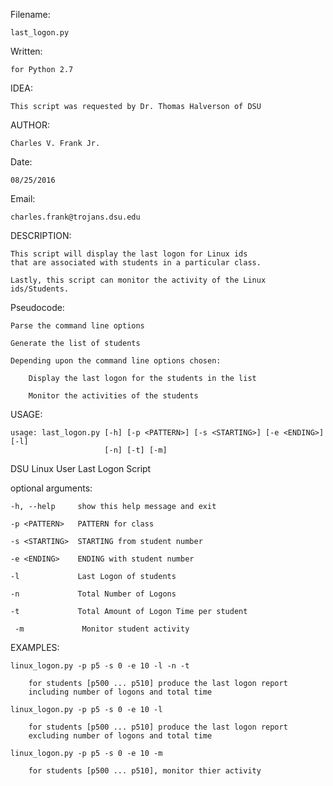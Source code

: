 Filename: 

    last_logon.py
    
Written:

    for Python 2.7
    
IDEA:

    This script was requested by Dr. Thomas Halverson of DSU

AUTHOR:

    Charles V. Frank Jr.
    
Date:

    08/25/2016
Email: 

    charles.frank@trojans.dsu.edu

DESCRIPTION:

    This script will display the last logon for Linux ids
    that are associated with students in a particular class.
    
    Lastly, this script can monitor the activity of the Linux ids/Students.

Pseudocode:

    Parse the command line options

    Generate the list of students

    Depending upon the command line options chosen:
        
        Display the last logon for the students in the list

        Monitor the activities of the students

USAGE:

    usage: last_logon.py [-h] [-p <PATTERN>] [-s <STARTING>] [-e <ENDING>] [-l]
                         [-n] [-t] [-m]

DSU Linux User Last Logon Script

optional arguments:

    -h, --help     show this help message and exit
    
    -p <PATTERN>   PATTERN for class
  
    -s <STARTING>  STARTING from student number
  
    -e <ENDING>    ENDING with student number
  
    -l             Last Logon of students
  
    -n             Total Number of Logons
  
    -t             Total Amount of Logon Time per student
  
     -m             Monitor student activity

EXAMPLES:    

    linux_logon.py -p p5 -s 0 -e 10 -l -n -t

        for students [p500 ... p510] produce the last logon report
        including number of logons and total time

    linux_logon.py -p p5 -s 0 -e 10 -l 

        for students [p500 ... p510] produce the last logon report
        excluding number of logons and total time

    linux_logon.py -p p5 -s 0 -e 10 -m

        for students [p500 ... p510], monitor thier activity
    
